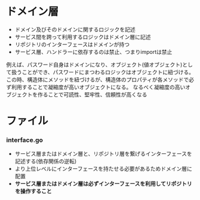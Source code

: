 # ドメイン層

- ドメイン及びそのドメインに関するロジックを記述
- サービス間を跨って利用するロジックはドメイン層に記述
- リポジトリのインターフェースはドメインが持つ
- サービス層、ハンドラーに依存するのは禁止、つまりimportは禁止

例えば、パスワード自身はドメインになり、オブジェクト(値オブジェクト)として扱うことができ、パスワードにまつわるロジックはオブジェクトに紐づける。
この時、構造体にメソッドを紐づけるが、構造体のプロパティが各メソッドで必ず利用することで凝縮度が高いオブジェクトになる。
なるべく凝縮度の高いオブジェクトを作ることで可読性、堅牢性、信頼性が高くなる

# ファイル
### interface.go

- サービス層またはドメイン層と、リポジトリ層を繋げるインターフェースを記述する(依存関係の逆転)
- より上位レベルにインターフェースを持たせる必要があるためドメイン層に配置
- **サービス層またはドメイン層は必ずインターフェースを利用してリポジトリを操作すること**
